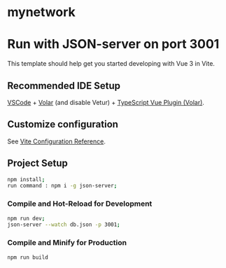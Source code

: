 # mynetwork

# Run with JSON-server on port 3001

This template should help get you started developing with Vue 3 in Vite.

## Recommended IDE Setup

[VSCode](https://code.visualstudio.com/) + [Volar](https://marketplace.visualstudio.com/items?itemName=johnsoncodehk.volar) (and disable Vetur) + [TypeScript Vue Plugin (Volar)](https://marketplace.visualstudio.com/items?itemName=johnsoncodehk.vscode-typescript-vue-plugin).

## Customize configuration

See [Vite Configuration Reference](https://vitejs.dev/config/).

## Project Setup

```sh
npm install;
run command : npm i -g json-server;
```

### Compile and Hot-Reload for Development

```sh
npm run dev;
json-server --watch db.json -p 3001;
```

### Compile and Minify for Production

```sh
npm run build
```